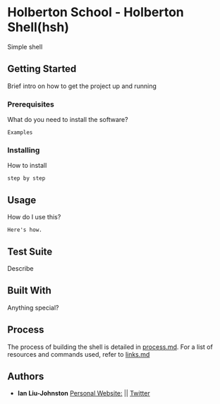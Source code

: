 # Holberton School - Holberton Shell(hsh)
Simple shell

## Getting Started
Brief intro on how to get the project up and running

### Prerequisites
What do you need to install the software?
```
Examples
```

### Installing
How to install
```
step by step
```

## Usage
How do I use this?
```
Here's how.
```

## Test Suite
Describe

## Built With
Anything special?

## Process
The process of building the shell is detailed in [process.md](process.md). For a list of resources and commands used, refer to [links.md](links.md)

## Authors
* **Ian Liu-Johnston** [Personal Website:](http://ianxaunliu-johnston.com) || [Twitter](https://twitter.com/Concativerse)

